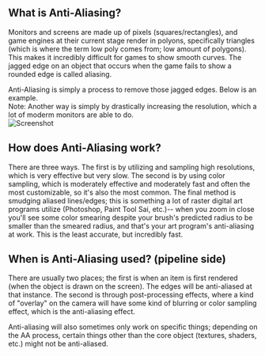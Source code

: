 ## What is Anti-Aliasing?
Monitors and screens are made up of pixels (squares/rectangles), and game engines at their current stage render in polyons, specifically triangles (which is where the term low poly comes from; low amount of polygons). This makes it incredibly difficult for games to show smooth curves. The jagged edge on an object that occurs when the game fails to show a rounded edge is called aliasing.

Anti-Aliasing is simply a process to remove those jagged edges. Below is an example.<br>
Note: Another way is simply by drastically increasing the resolution, which a lot of moderm monitors are able to do.<br>
![Screenshot](Screenshots/AA.png)

## How does Anti-Aliasing work?
There are three ways. The first is by utilizing and sampling high resolutions, which is very effective but very slow. The second is by using color sampling, which is moderately effective and moderately fast and often the most customizable, so it's also the most common. The final method is smudging aliased lines/edges; this is something a lot of raster digital art programs utilize (Photoshop, Paint Tool Sai, etc.)-- when you zoom in close you'll see some color smearing despite your brush's predicted radius to be smaller than the smeared radius, and that's your art program's anti-aliasing at work. This is the least accurate, but incredibly fast.

## When is Anti-Aliasing used? (pipeline side)
There are usually two places; the first is when an item is first rendered (when the object is drawn on the screen). The edges will be anti-aliased at that instance. The second is through post-processing effects, where a kind of "overlay" on the camera will have some kind of blurring or color sampling effect, which is the anti-aliasing effect.

Anti-aliasing will also sometimes only work on specific things; depending on the AA process, certain things other than the core object (textures, shaders, etc.) might not be anti-aliased.
